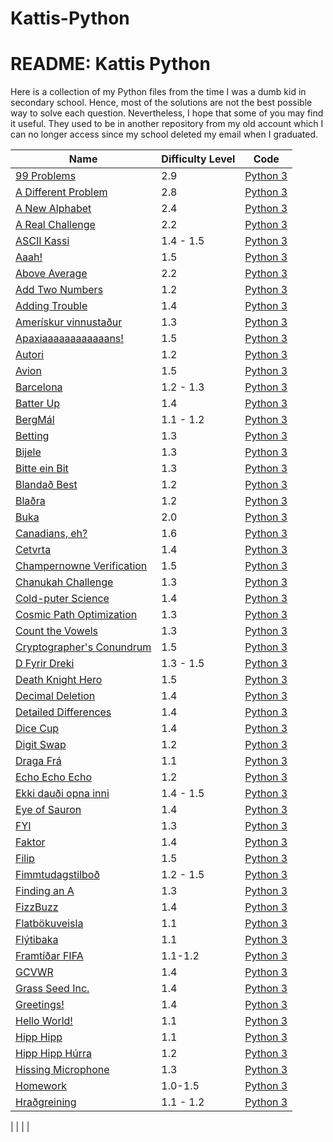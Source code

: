 # Kattis-Python
<html>
  <head>
    <h1> README: Kattis Python 
    </h1>
  </head>
  <body>
    Here is a collection of my Python files from the time I was a dumb kid in secondary school. 
    Hence, most of the solutions are not the best possible way to solve each question. 
    Nevertheless, I hope that some of you may find it useful. They used to be in another repository from my old account which I can no longer access since my school deleted my email when I graduated. 
  </body>
</html>


| Name          | Difficulty Level | Code    |
| ------------- | ---------------- |---------|
|[99 Problems](https://open.kattis.com/problems/99problems)|2.9|[Python 3](https://github.com/szczeryl/Kattis-Python/blob/main/src/99%20Problems.py)|
|[A Different Problem](https://open.kattis.com/problems/different)|2.8|[Python 3](https://github.com/szczeryl/Kattis-Python/blob/main/src/A%20Different%20Problem.py)|
|[A New Alphabet](https://open.kattis.com/problems/anewalphabet)| 2.4            |[Python 3](https://github.com/szczeryl/Kattis-Python/blob/main/src/A%20New%20Alphabet.py)|
|[A Real Challenge](https://open.kattis.com/problems/areal) | 2.2 |[Python 3](https://github.com/szczeryl/Kattis-Python/blob/main/src/A%20Real%20Challenge.py)|
|[ASCII Kassi](https://open.kattis.com/problems/asciikassi)   |  1.4 - 1.5       |[Python 3](https://github.com/szczeryl/Kattis-Python/blob/main/src/ASCII%20Kassi.py) |
|[Aaah!](https://open.kattis.com/problems/aaah)|1.5|[Python 3](https://github.com/szczeryl/Kattis-Python/blob/main/src/Aaah!.py)|
|[Above Average](https://open.kattis.com/problems/aboveaverage)|2.2|[Python 3](https://github.com/szczeryl/Kattis-Python/blob/main/src/Above%20Average.py)|
|[Add Two Numbers](https://open.kattis.com/problems/addtwonumbers)|1.2|[Python 3](https://github.com/szczeryl/Kattis-Python/blob/main/src/Add%20Two%20Numbers.py)|
|[Adding Trouble](https://open.kattis.com/problems/addingtrouble)|1.4|[Python 3](https://github.com/szczeryl/Kattis-Python/blob/main/src/Adding%20Trouble.py)|
|[Amerískur vinnustaður](https://open.kattis.com/problems/ameriskur)|1.3|[Python 3](https://github.com/szczeryl/Kattis-Python/blob/main/src/Amer%C3%ADskur%20vinnusta%C3%B0ur.py)|
|[Apaxiaaaaaaaaaaaans!](https://open.kattis.com/problems/apaxiaaans)|1.5|[Python 3](https://github.com/szczeryl/Kattis-Python/blob/main/src/Apaxiaaaaaaaaaaaans!.py)|
|[Autori](https://open.kattis.com/problems/autori)|1.2|[Python 3](https://github.com/szczeryl/Kattis-Python/blob/main/src/Autori.py)|
|[Avion](https://open.kattis.com/problems/avion)|1.5|[Python 3](https://github.com/szczeryl/Kattis-Python/blob/main/src/Avion.py)|
|[Barcelona](https://open.kattis.com/problems/barcelona)|1.2 - 1.3|[Python 3](https://github.com/szczeryl/Kattis-Python/blob/main/src/Barcelona.py)|
|[Batter Up](https://open.kattis.com/problems/batterup)| 1.4|[Python 3](https://github.com/szczeryl/Kattis-Python/blob/main/src/Batter%20Up.py)|
|[BergMál](https://open.kattis.com/problems/bergmal)| 1.1 - 1.2|[Python 3](https://github.com/szczeryl/Kattis-Python/blob/main/src/BergM%C3%A1l.py)|
|[Betting](https://open.kattis.com/problems/betting)| 1.3|[Python 3](https://open.kattis.com/problems/betting.py)|
|[Bijele](https://open.kattis.com/problems/bijele)|1.3|[Python 3](https://github.com/szczeryl/Kattis-Python/blob/main/src/Bijele.py)|
|[Bitte ein Bit](https://open.kattis.com/problems/bitteeinbit)|1.3|[Python 3](https://github.com/szczeryl/Kattis-Python/blob/main/src/Bitte%20ein%20Bit.py)|
|[Blandað Best](https://open.kattis.com/problems/blandadbest)|1.2|[Python 3](https://github.com/szczeryl/Kattis-Python/blob/main/src/Blanda%C3%B0%20Best.py)|
|[Blaðra](https://open.kattis.com/problems/bladra2)|1.2|[Python 3](https://github.com/szczeryl/Kattis-Python/blob/main/src/Bla%C3%B0ra.py)|
|[Buka](https://open.kattis.com/problems/buka)|2.0|[Python 3](https://github.com/szczeryl/Kattis-Python/blob/main/src/Buka.py)|
|[Canadians, eh?](https://open.kattis.com/problems/canadianseh)|1.6|[Python 3](https://github.com/szczeryl/Kattis-Python/blob/main/src/Canadians%2C%20eh%3F.py)|
|[Cetvrta](https://open.kattis.com/problems/cetvrta)|1.4|[Python 3](https://github.com/szczeryl/Kattis-Python/blob/main/src/Cetvrta.py)|
|[Champernowne Verification](https://open.kattis.com/problems/champernowneverification)|1.5|[Python 3](https://github.com/szczeryl/Kattis-Python/blob/main/src/Champernowne%20Verification.py)|
|[Chanukah Challenge](https://open.kattis.com/problems/chanukah)|1.3|[Python 3](https://github.com/szczeryl/Kattis-Python/blob/main/src/Chanukah%20Challenge.py)|
|[Cold-puter Science](https://open.kattis.com/problems/cold)|1.4|[Python 3](https://github.com/szczeryl/Kattis-Python/blob/main/src/Cold-puter%20Science.py)|
|[Cosmic Path Optimization](https://open.kattis.com/problems/cosmicpathoptimization)|1.3|[Python 3](https://github.com/szczeryl/Kattis-Python/blob/main/src/Cosmic%20Path%20Optimization.py)|
|[Count the Vowels](https://open.kattis.com/problems/countthevowels)|1.3|[Python 3](https://github.com/szczeryl/Kattis-Python/blob/main/src/Count%20the%20Vowels.py)|
|[Cryptographer's Conundrum](https://open.kattis.com/problems/conundrum)|1.5|[Python 3](https://github.com/szczeryl/Kattis-Python/blob/main/src/Cryptographer's%20Conundrum.py)|
|[D Fyrir Dreki](https://open.kattis.com/problems/dfyrirdreki)|1.3 - 1.5|[Python 3](https://github.com/szczeryl/Kattis-Python/blob/main/src/D%20Fyrir%20Dreki.py)|
|[Death Knight Hero](https://open.kattis.com/problems/deathknight)|1.5|[Python 3](https://github.com/szczeryl/Kattis-Python/blob/main/src/Death%20Knight%20Hero.py)|
|[Decimal Deletion](https://open.kattis.com/problems/decimaldeletion)|1.4|[Python 3](https://github.com/szczeryl/Kattis-Python/blob/main/src/Decimal%20Deletion.py)|
|[Detailed Differences](https://open.kattis.com/problems/detaileddifferences)|1.4|[Python 3](https://github.com/szczeryl/Kattis-Python/blob/main/src/Detailed%20Differences.py)|
|[Dice Cup](https://open.kattis.com/problems/dicecup)|1.4|[Python 3](https://github.com/szczeryl/Kattis-Python/blob/main/src/Dice%20Cup.py)|
|[Digit Swap](https://open.kattis.com/problems/digitswap)|1.2|[Python 3](https://github.com/szczeryl/Kattis-Python/blob/main/src/Digit%20Swap.py)|
|[Draga Frá](https://open.kattis.com/problems/dragafra)|1.1|[Python 3](https://github.com/szczeryl/Kattis-Python/blob/main/src/Draga%20Fr%C3%A1.py)|
|[Echo Echo Echo](https://open.kattis.com/problems/echoechoecho)|1.2|[Python 3](https://github.com/szczeryl/Kattis-Python/blob/main/src/Echo%20Echo%20Echo.py)|
|[Ekki dauði opna inni](https://open.kattis.com/problems/ekkidaudi)|1.4 - 1.5|[Python 3](https://github.com/szczeryl/KattisPython/blob/main/src/Ekki%20dau%C3%B0i%20opna%20inni.py)|
|[Eye of Sauron](https://open.kattis.com/problems/eyeofsauron)| 1.4|[Python 3](https://github.com/szczeryl/Kattis-Python/blob/main/src/Eye%20of%20Sauron.py)|
|[FYI](https://open.kattis.com/problems/fyi)|1.3|[Python 3](https://github.com/szczeryl/Kattis-Python/blob/main/src/FYI.py)|
|[Faktor](https://open.kattis.com/problems/faktor)|1.4|[Python 3](https://github.com/szczeryl/Kattis-Python/blob/main/src/Faktor.py)|
|[Filip](https://open.kattis.com/problems/filip)|1.5|[Python 3](https://github.com/szczeryl/Kattis-Python/blob/main/src/Filip.py)|
|[Fimmtudagstilboð](https://open.kattis.com/problems/fimmtudagstilbod)|1.2 - 1.5|[Python 3](https://github.com/szczeryl/Kattis-Python/blob/main/src/Fimmtudagstilbo%C3%B0.py)|
|[Finding an A](https://open.kattis.com/problems/findingana)|1.3|[Python 3](https://github.com/szczeryl/Kattis-Python/blob/main/src/Finding%20an%20A.py)|
|[FizzBuzz](https://open.kattis.com/problems/fizzbuzz)|1.4|[Python 3](https://github.com/szczeryl/Kattis-Python/blob/main/src/FizzBuzz.py)|
|[Flatbökuveisla](https://open.kattis.com/problems/flatbokuveisla)|1.1|[Python 3](https://github.com/szczeryl/Kattis-Python/blob/main/src/Flatb%C3%B6kuveisla.py)|
|[Flýtibaka](https://open.kattis.com/problems/flytibaka)|1.1|[Python 3](https://github.com/szczeryl/Kattis-Python/blob/main/src/Fl%C3%BDtibaka.py)|
|[Framtíðar FIFA](https://open.kattis.com/problems/fifa)|1.1-1.2|[Python 3](https://github.com/szczeryl/Kattis-Python/blob/main/src/Framt%C3%AD%C3%B0ar%20FIFA.py)|
|[GCVWR](https://open.kattis.com/problems/gcvwr)|1.4|[Python 3](https://github.com/szczeryl/Kattis-Python/blob/main/src/GCVWR.py)|
|[Grass Seed Inc.](https://open.kattis.com/problems/grassseed)|1.4|[Python 3](https://github.com/szczeryl/Kattis-Python/blob/main/src/Grass%20Seed%20Inc.py)|
|[Greetings!](https://open.kattis.com/problems/greetings2)|1.4|[Python 3](https://github.com/szczeryl/Kattis-Python/blob/main/src/Greetings.py)|
|[Hello World!](https://open.kattis.com/problems/hello)|1.1|[Python 3](https://github.com/szczeryl/Kattis-Python/blob/main/src/Hello%20World!.py)|
|[Hipp Hipp](https://open.kattis.com/problems/hipphipp)|1.1|[Python 3](https://github.com/szczeryl/Kattis-Python/blob/main/src/Hipp%20Hipp.py)|
|[Hipp Hipp Húrra](https://open.kattis.com/problems/hipphipphurra)|1.2|[Python 3](https://github.com/szczeryl/Kattis-Python/blob/main/src/Hipp%20Hipp%20H%C3%BArra.py)|
|[Hissing Microphone](https://open.kattis.com/problems/hissingmicrophone)|1.3|[Python 3](https://github.com/szczeryl/Kattis-Python/blob/main/src/Hissing%20Microphone.py)|
|[Homework](https://open.kattis.com/problems/heimavinna)|1.0-1.5|[Python 3](https://github.com/szczeryl/Kattis-Python/blob/main/src/Homework.py)|
|[Hraðgreining](https://open.kattis.com/problems/hradgreining)|1.1 - 1.2|[Python 3](https://github.com/szczeryl/Kattis-Python/blob/main/src/Hra%C3%B0greining.py)|

|               |                  |         |


